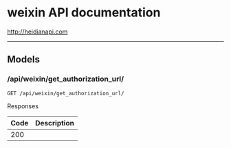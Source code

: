 # weixin API documentation
http://heidianapi.com

---

## Models

### /api/weixin/get_authorization_url/

```
GET /api/weixin/get_authorization_url/
```

Responses

| Code | Description |
| ---- | ----------- |
| 200 |  |

